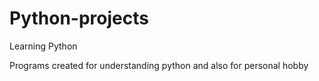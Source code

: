 # Python-projects

Learning Python

Programs created for understanding python and also for personal hobby
